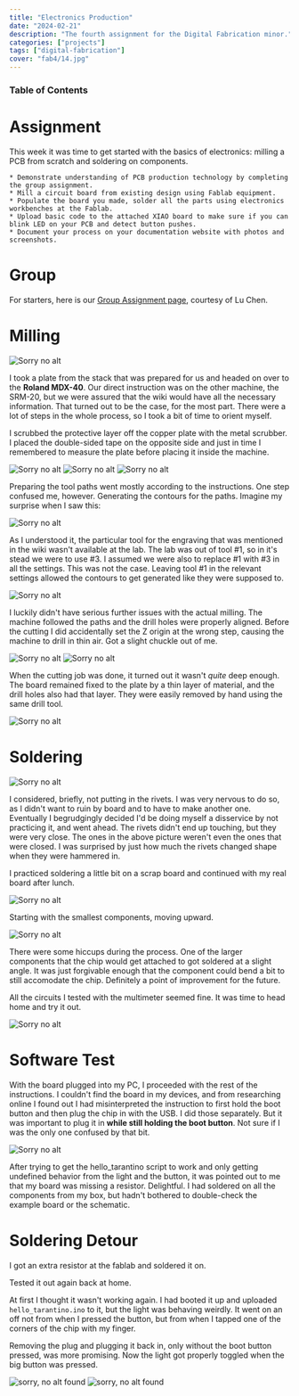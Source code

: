 ```yaml
---
title: "Electronics Production"
date: "2024-02-21"
description: "The fourth assignment for the Digital Fabrication minor."
categories: ["projects"]
tags: ["digital-fabrication"]
cover: "fab4/14.jpg"
---
```


### Table of Contents

# Assignment

This week it was time to get started with the basics of electronics: milling a PCB from scratch and soldering on components. 

```
* Demonstrate understanding of PCB production technology by completing the group assignment.
* Mill a circuit board from existing design using Fablab equipment.
* Populate the board you made, solder all the parts using electronics workbenches at the Fablab.
* Upload basic code to the attached XIAO board to make sure if you can blink LED on your PCB and detect button pushes.
* Document your process on your documentation website with photos and screenshots.
```
# Group

For starters, here is our [Group Assignment page](https://l-lu-u.gitlab.io/2024-digital-fabrication/weekly-assignments/week-06--group/), courtesy of Lu Chen.

# Milling

![Sorry no alt](fab4/01.jpg)

I took a plate from the stack that was prepared for us and headed on over to the **Roland MDX-40**. Our direct instruction was on the other machine, the SRM-20, but we were assured that the wiki would have all the necessary information. That turned out to be the case, for the most part. There were a lot of steps in the whole process, so I took a bit of time to orient myself. 

I scrubbed the protective layer off the copper plate with the metal scrubber. I placed the double-sided tape on the opposite side and just in time I remembered to measure the plate before placing it inside the machine. 

![Sorry no alt](fab4/02.jpg)
![Sorry no alt](fab4/03.jpg)
![Sorry no alt](fab4/04.jpg)

Preparing the tool paths went mostly according to the instructions. One step confused me, however. Generating the contours for the paths. Imagine my surprise when I saw this:

![Sorry no alt](fab4/05.jpg)

As I understood it, the particular tool for the engraving that was mentioned in the wiki wasn't available at the lab. The lab was out of tool #1, so in it's stead we were to use #3. I assumed we were also to replace #1 with #3 in all the settings. This was not the case. Leaving tool #1 in the relevant settings allowed the contours to get generated like they were supposed to. 

![Sorry no alt](fab4/06.jpg)


I luckily didn't have serious further issues with the actual milling. The machine followed the paths and the drill holes were properly aligned. Before the cutting I did accidentally set the Z origin at the wrong step, causing the machine to drill in thin air. Got a slight chuckle out of me. 

![Sorry no alt](fab4/07.jpg)
![Sorry no alt](fab4/08.jpg)

When the cutting job was done, it turned out it wasn't _quite_ deep enough. The board remained fixed to the plate by a thin layer of material, and the drill holes also had that layer. They were easily removed by hand using the same drill tool. 

![Sorry no alt](fab4/09.jpg)


# Soldering

![Sorry no alt](fab4/10.jpg)

I considered, briefly, not putting in the rivets. I was very nervous to do so, as I didn't want to ruin by board and to have to make another one. Eventually I begrudgingly decided I'd be doing myself a disservice by not practicing it, and went ahead. The rivets didn't end up touching, but they were very close. The ones in the above picture weren't even the ones that were closed. I was surprised by just how much the rivets changed shape when they were hammered in. 

I practiced soldering a little bit on a scrap board and continued with my real board after lunch. 

![Sorry no alt](fab4/11.jpg)

Starting with the smallest components, moving upward.

![Sorry no alt](fab4/12.jpg)


There were some hiccups during the process. One of the larger components that the chip would get attached to got soldered at a slight angle. It was just forgivable enough that the component could bend a bit to still accomodate the chip. Definitely a point of improvement for the future. 

All the circuits I tested with the multimeter seemed fine. It was time to head home and try it out. 

![Sorry no alt](fab4/14.jpg)


# Software Test

With the board plugged into my PC, I proceeded with the rest of the instructions. I couldn't find the board in my devices, and from researching online I found out I had misinterpreted the instruction to first hold the boot button and then plug the chip in with the USB. I did those separately. But it was important to plug it in **while still holding the boot button**. Not sure if I was the only one confused by that bit. 

![Sorry no alt](fab4/15.jpg)

After trying to get the hello_tarantino script to work and only getting undefined behavior from the light and the button, it was pointed out to me that my board was missing a resistor. Delightful. I had soldered on all the components from my box, but hadn't bothered to double-check the example board or the schematic. 

# Soldering Detour

I got an extra resistor at the fablab and soldered it on. 

Tested it out again back at home. 

At first I thought it wasn't working again. I had booted it up and uploaded `hello_tarantino.ino` to it, but the light was behaving weirdly. It went on an off not from when I pressed the button, but from when I tapped one of the corners of the chip with my finger. 

Removing the plug and plugging it back in, only without the boot button pressed, was more promising. Now the light got properly toggled when the big button was pressed. 

![sorry, no alt found](fab4/16.jpg)
![sorry, no alt found](fab4/17.jpg)